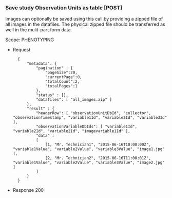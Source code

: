 ### Save study Observation Units as table [POST]

Images can optionally be saved using this call by providing a zipped file of all images in the datafiles. The physical zipped file should be transferred as well in the mulit-part form data.

Scope: PHENOTYPING

+ Request
    
        {
            "metadata": {
                "pagination" : { 
                    "pageSize":20, 
                    "currentPage":0, 
                    "totalCount":2, 
                    "totalPages":1 
                },
                "status" : [],
                "datafiles": [ "all_images.zip" ]
            },
            "result" : {
                "headerRow": [ "observationUnitDbId", "collector", "observationTimestamp", "variable1Id", "variable2Id", "variable3Id" ],
                "observationVariableDbIds": [ "variable1Id", "variable2Id", "variable2Id", "imagevariable1Id" ],
                "data" :
                [
                    [1, "Mr. Technician1", "2015-06-16T10:00:00Z", "variable1Value", "variable2Value", "variable3Value", "image1.jpg" ],
                    [2, "Mr. Technician2", "2015-06-16T11:00:01Z", "variable1Value", "variable2Value", "variable3Value", "image2.jpg" ]
                ]
            }
        }
        
+ Response 200

